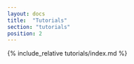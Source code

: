```yaml
---
layout: docs
title:  "Tutorials"
section: "tutorials"
position: 2
---
```

{% include_relative tutorials/index.md %}

